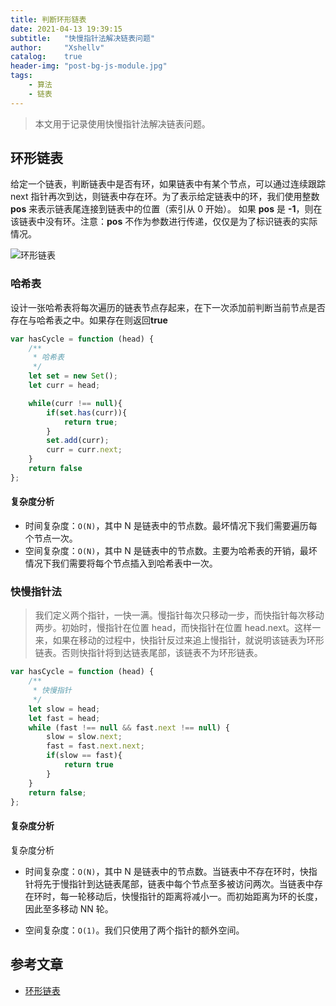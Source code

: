 ```yaml
---
title: 判断环形链表
date: 2021-04-13 19:39:15
subtitle:   "快慢指针法解决链表问题"
author:     "Xshellv"
catalog:    true
header-img: "post-bg-js-module.jpg"
tags:
    - 算法
    - 链表
---
```


>本文用于记录使用快慢指针法解决链表问题。

## 环形链表

给定一个链表，判断链表中是否有环，如果链表中有某个节点，可以通过连续跟踪 next 指针再次到达，则链表中存在环。为了表示给定链表中的环，我们使用整数 **pos** 来表示链表尾连接到链表中的位置（索引从 0 开始）。 如果 **pos** 是 **-1**，则在该链表中没有环。注意：**pos** 不作为参数进行传递，仅仅是为了标识链表的实际情况。

![环形链表](https://cdn.xshellv.com/circularlinkedlist.png)


### 哈希表
设计一张哈希表将每次遍历的链表节点存起来，在下一次添加前判断当前节点是否存在与哈希表之中。如果存在则返回**true**

```js
var hasCycle = function (head) {
    /**
     * 哈希表
     */
    let set = new Set();
    let curr = head;

    while(curr !== null){
        if(set.has(curr)){
            return true;
        }
        set.add(curr);
        curr = curr.next;
    }
    return false
};
```

#### 复杂度分析

* 时间复杂度：`O(N)`，其中 N 是链表中的节点数。最坏情况下我们需要遍历每个节点一次。
* 空间复杂度：`O(N)`，其中 N 是链表中的节点数。主要为哈希表的开销，最坏情况下我们需要将每个节点插入到哈希表中一次。

### 快慢指针法

> 我们定义两个指针，一快一满。慢指针每次只移动一步，而快指针每次移动两步。初始时，慢指针在位置 head，而快指针在位置 head.next。这样一来，如果在移动的过程中，快指针反过来追上慢指针，就说明该链表为环形链表。否则快指针将到达链表尾部，该链表不为环形链表。

```js
var hasCycle = function (head) {
    /**
     * 快慢指针
     */
    let slow = head;
    let fast = head;
    while (fast !== null && fast.next !== null) {
        slow = slow.next;
        fast = fast.next.next;
        if(slow == fast){
            return true
        }
    }
    return false;
};
```

#### 复杂度分析

复杂度分析

* 时间复杂度：`O(N)`，其中 N 是链表中的节点数。当链表中不存在环时，快指针将先于慢指针到达链表尾部，链表中每个节点至多被访问两次。当链表中存在环时，每一轮移动后，快慢指针的距离将减小一。而初始距离为环的长度，因此至多移动 NN 轮。

* 空间复杂度：`O(1)`。我们只使用了两个指针的额外空间。


## 参考文章
* [环形链表](https://leetcode-cn.com/problems/linked-list-cycle/solution/huan-xing-lian-biao-by-leetcode-solution/)
